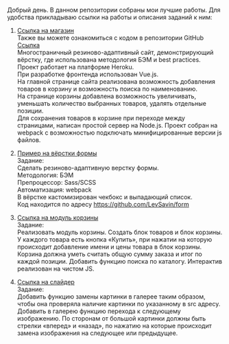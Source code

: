 ﻿Добрый день. В данном репозитории собраны мои лучшие работы.
Для удобства прикладываю ссылки на работы и описания заданий к ним:
1. <a href="https://clothing-shop-project.herokuapp.com/src/index.html">Ссылка на магазин</a></br>
Также вы можете ознакомиться с кодом в репозитории GitHub <a href="https://github.com/LevSavin/Shop-project/tree/lesson">Ссылка</a></br>
Многостраничный резиново-адаптивный сайт, демонстрирующий вёрстку, где использована методология БЭМ и best practices. Проект работает на платформе Heroku.</br>
При разработке фронтенда использован Vue.js.</br>
На главной странице сайта реализована возможность добавления товаров в корзину и возможность поиска по наименованию.</br>
На странице корзины добавлена возможность увеличивать, уменьшать количество выбранных товаров, удалять отдельные позиции.</br>
Для сохранения товаров в корзине при переходе между страницами, написан простой сервер на Node.js. Проект собран на webpack с возможностью подключать минифицированные версии js файлов.

2. <a href="https://levsavin.github.io/form/dist/">Пример на вёрстки формы</a></br>
Задание:</br> Сделать резиново-адаптивную верстку формы. </br>
Методология: БЭМ</br>
Препроцессор: Sass/SCSS</br>
Автоматизация: webpack</br>
В вёрстке кастомизирован чекбокс и выпадающий список.</br>
Код находится по адресу https://github.com/LevSavin/form

3. <a href="https://levsavin.github.io/portfolio/cart/index.html">Ссылка на модуль корзины</a></br>
Задание:</br> Реализовать модуль корзины. Создать блок товаров и блок корзины. У каждого товара есть кнопка «Купить», при нажатии на которую происходит добавление имени и цены товара в блок корзины.</br>
Корзина должна уметь считать общую сумму заказа и итог по каждой позиции. Добавить функцию поиска по каталогу. 
Интерактив реализован на чистом JS.

4. <a href="https://levsavin.github.io/portfolio/slider/lesson-6.html">Ссылка на слайдер</a></br>
Задание:</br> Добавить функцию замены картинки в галерее таким образом, чтобы она проверяла наличие картинки по указанному в src адресу.</br>
Добавить в галерею функцию перехода к следующему изображению. По сторонам от большой картинки должны быть стрелки «вперед» и «назад», по нажатию на которые происходит замена изображения на следующее или предыдущее. 
